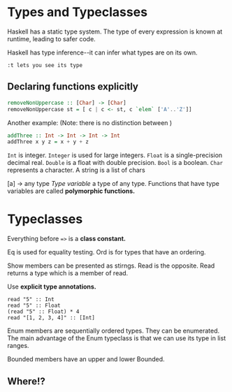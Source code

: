 # Types and Typeclasses

Haskell has a static type system. The type of every expression is known at runtime, leading to safer code.

Haskell has type inference--it can infer what types are on its own.

```
:t lets you see its type
```

## Declaring functions explicitly
```Haskell
removeNonUppercase :: [Char] -> [Char]
removeNonUppercase st = [ c | c <- st, c `elem` ['A'..'Z']]
```

Another example:
(Note: there is no distinction between )
```Haskell
addThree :: Int -> Int -> Int -> Int
addThree x y z = x + y + z
```

`Int` is integer.
`Integer` is used for large integers.
`Float` is a single-precision decimal real.
`Double` is a float with double precision.
`Bool` is a boolean.
`Char` represents a character. A string is a list of chars

[a] -> any type
*Type variable* a type of any type.
Functions that have type variables are called **polymorphic functions.**

# Typeclasses
Everything before `=>` is a **class constant.**

Eq is used for equality testing.
Ord is for types that have an ordering.

Show members can be presented as stirngs.
Read is the opposite. Read returns a type which is a member of read.

Use **explicit type annotations.**

```
read "5" :: Int
read "5" :: Float
(read "5" :: Float) * 4
read "[1, 2, 3, 4]" :: [Int]
```

Enum members are sequentially ordered types. They can be enumerated. The main advantage of the Enum typeclass is that we can use its type in list ranges.

Bounded members have an upper and lower Bounded.


## Where!?
